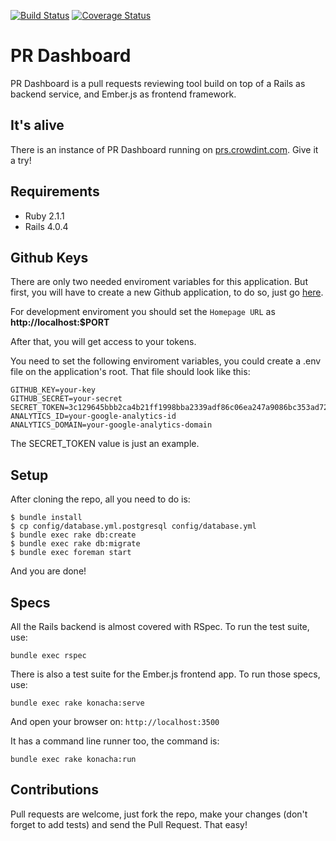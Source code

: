 [![Build Status](https://travis-ci.org/crowdint/prdashboard.svg?branch=master)](https://travis-ci.org/crowdint/prdashboard)
[![Coverage Status](https://coveralls.io/repos/crowdint/prdashboard/badge.png?branch=master)](https://coveralls.io/r/crowdint/prdashboard?branch=master)

# PR Dashboard

PR Dashboard is a pull requests reviewing tool build on top of a Rails
as backend service, and Ember.js as frontend framework.

## It's alive
There is an instance of PR Dashboard running on
[prs.crowdint.com](http://prs.crowdint.com). Give it a try!

## Requirements

- Ruby 2.1.1
- Rails 4.0.4

## Github Keys

There are only two needed enviroment variables for this application. But
first, you will have to create a new Github application, to do so, just
go [here](https://github.com/settings/applications/new).

For development enviroment you should set the `Homepage URL` as
**http://localhost:$PORT**

After that, you will get access to your tokens.

You need to set the following enviroment variables, you could create a
.env file on the application's root. That file should look like this:

    GITHUB_KEY=your-key
    GITHUB_SECRET=your-secret
    SECRET_TOKEN=3c129645bbb2ca4b21ff1998bba2339adf86c06ea247a9086bc353ad7220c56c5af587b1a6946b
    ANALYTICS_ID=your-google-analytics-id
    ANALYTICS_DOMAIN=your-google-analytics-domain

The SECRET_TOKEN value is just an example.

## Setup

After cloning the repo, all you need to do is:

    $ bundle install
    $ cp config/database.yml.postgresql config/database.yml
    $ bundle exec rake db:create
    $ bundle exec rake db:migrate
    $ bundle exec foreman start

And you are done!

## Specs

All the Rails backend is almost covered with RSpec. To run the test
suite, use:

    bundle exec rspec

There is also a test suite for the Ember.js frontend app. To run those
specs, use:

    bundle exec rake konacha:serve

And open your browser on: `http://localhost:3500`

It has a command line runner too, the command is:

    bundle exec rake konacha:run

## Contributions

Pull requests are welcome, just fork the repo, make your changes (don't
forget to add tests) and send the Pull Request. That easy!

